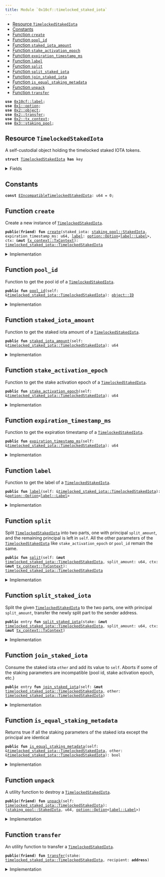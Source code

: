 ```yaml
---
title: Module `0x10cf::timelocked_staked_iota`
---
```




-  [Resource `TimelockedStakedIota`](#0x10cf_timelocked_staked_iota_TimelockedStakedIota)
-  [Constants](#@Constants_0)
-  [Function `create`](#0x10cf_timelocked_staked_iota_create)
-  [Function `pool_id`](#0x10cf_timelocked_staked_iota_pool_id)
-  [Function `staked_iota_amount`](#0x10cf_timelocked_staked_iota_staked_iota_amount)
-  [Function `stake_activation_epoch`](#0x10cf_timelocked_staked_iota_stake_activation_epoch)
-  [Function `expiration_timestamp_ms`](#0x10cf_timelocked_staked_iota_expiration_timestamp_ms)
-  [Function `label`](#0x10cf_timelocked_staked_iota_label)
-  [Function `split`](#0x10cf_timelocked_staked_iota_split)
-  [Function `split_staked_iota`](#0x10cf_timelocked_staked_iota_split_staked_iota)
-  [Function `join_staked_iota`](#0x10cf_timelocked_staked_iota_join_staked_iota)
-  [Function `is_equal_staking_metadata`](#0x10cf_timelocked_staked_iota_is_equal_staking_metadata)
-  [Function `unpack`](#0x10cf_timelocked_staked_iota_unpack)
-  [Function `transfer`](#0x10cf_timelocked_staked_iota_transfer)


<pre><code><b>use</b> <a href="label.md#0x10cf_label">0x10cf::label</a>;
<b>use</b> <a href="../move-stdlib/option.md#0x1_option">0x1::option</a>;
<b>use</b> <a href="../iota-framework/object.md#0x2_object">0x2::object</a>;
<b>use</b> <a href="../iota-framework/transfer.md#0x2_transfer">0x2::transfer</a>;
<b>use</b> <a href="../iota-framework/tx_context.md#0x2_tx_context">0x2::tx_context</a>;
<b>use</b> <a href="../iota-system/staking_pool.md#0x3_staking_pool">0x3::staking_pool</a>;
</code></pre>



<a name="0x10cf_timelocked_staked_iota_TimelockedStakedIota"></a>

## Resource `TimelockedStakedIota`

A self-custodial object holding the timelocked staked IOTA tokens.


<pre><code><b>struct</b> <a href="timelocked_staked_iota.md#0x10cf_timelocked_staked_iota_TimelockedStakedIota">TimelockedStakedIota</a> <b>has</b> key
</code></pre>



<details>
<summary>Fields</summary>


<dl>
<dt>
<code>id: <a href="../iota-framework/object.md#0x2_object_UID">object::UID</a></code>
</dt>
<dd>

</dd>
<dt>
<code>staked_iota: <a href="../iota-system/staking_pool.md#0x3_staking_pool_StakedIota">staking_pool::StakedIota</a></code>
</dt>
<dd>
 A self-custodial object holding the staked IOTA tokens.
</dd>
<dt>
<code>expiration_timestamp_ms: u64</code>
</dt>
<dd>
 This is the epoch time stamp of when the lock expires.
</dd>
<dt>
<code><a href="label.md#0x10cf_label">label</a>: <a href="../move-stdlib/option.md#0x1_option_Option">option::Option</a>&lt;<a href="label.md#0x10cf_label_Label">label::Label</a>&gt;</code>
</dt>
<dd>
 Timelock related label.
</dd>
</dl>


</details>

<a name="@Constants_0"></a>

## Constants


<a name="0x10cf_timelocked_staked_iota_EIncompatibleTimelockedStakedIota"></a>



<pre><code><b>const</b> <a href="timelocked_staked_iota.md#0x10cf_timelocked_staked_iota_EIncompatibleTimelockedStakedIota">EIncompatibleTimelockedStakedIota</a>: u64 = 0;
</code></pre>



<a name="0x10cf_timelocked_staked_iota_create"></a>

## Function `create`

Create a new instance of <code><a href="timelocked_staked_iota.md#0x10cf_timelocked_staked_iota_TimelockedStakedIota">TimelockedStakedIota</a></code>.


<pre><code><b>public</b>(<b>friend</b>) <b>fun</b> <a href="timelocked_staked_iota.md#0x10cf_timelocked_staked_iota_create">create</a>(staked_iota: <a href="../iota-system/staking_pool.md#0x3_staking_pool_StakedIota">staking_pool::StakedIota</a>, expiration_timestamp_ms: u64, <a href="label.md#0x10cf_label">label</a>: <a href="../move-stdlib/option.md#0x1_option_Option">option::Option</a>&lt;<a href="label.md#0x10cf_label_Label">label::Label</a>&gt;, ctx: &<b>mut</b> <a href="../iota-framework/tx_context.md#0x2_tx_context_TxContext">tx_context::TxContext</a>): <a href="timelocked_staked_iota.md#0x10cf_timelocked_staked_iota_TimelockedStakedIota">timelocked_staked_iota::TimelockedStakedIota</a>
</code></pre>



<details>
<summary>Implementation</summary>


<pre><code><b>public</b>(package) <b>fun</b> <a href="timelocked_staked_iota.md#0x10cf_timelocked_staked_iota_create">create</a>(
    staked_iota: StakedIota,
    expiration_timestamp_ms: u64,
    <a href="label.md#0x10cf_label">label</a>: Option&lt;Label&gt;,
    ctx: &<b>mut</b> TxContext
): <a href="timelocked_staked_iota.md#0x10cf_timelocked_staked_iota_TimelockedStakedIota">TimelockedStakedIota</a> {
    <a href="timelocked_staked_iota.md#0x10cf_timelocked_staked_iota_TimelockedStakedIota">TimelockedStakedIota</a> {
        id: <a href="../iota-framework/object.md#0x2_object_new">object::new</a>(ctx),
        staked_iota,
        expiration_timestamp_ms,
        <a href="label.md#0x10cf_label">label</a>,
    }
}
</code></pre>



</details>

<a name="0x10cf_timelocked_staked_iota_pool_id"></a>

## Function `pool_id`

Function to get the pool id of a <code><a href="timelocked_staked_iota.md#0x10cf_timelocked_staked_iota_TimelockedStakedIota">TimelockedStakedIota</a></code>.


<pre><code><b>public</b> <b>fun</b> <a href="timelocked_staked_iota.md#0x10cf_timelocked_staked_iota_pool_id">pool_id</a>(self: &<a href="timelocked_staked_iota.md#0x10cf_timelocked_staked_iota_TimelockedStakedIota">timelocked_staked_iota::TimelockedStakedIota</a>): <a href="../iota-framework/object.md#0x2_object_ID">object::ID</a>
</code></pre>



<details>
<summary>Implementation</summary>


<pre><code><b>public</b> <b>fun</b> <a href="timelocked_staked_iota.md#0x10cf_timelocked_staked_iota_pool_id">pool_id</a>(self: &<a href="timelocked_staked_iota.md#0x10cf_timelocked_staked_iota_TimelockedStakedIota">TimelockedStakedIota</a>): ID { self.staked_iota.<a href="timelocked_staked_iota.md#0x10cf_timelocked_staked_iota_pool_id">pool_id</a>() }
</code></pre>



</details>

<a name="0x10cf_timelocked_staked_iota_staked_iota_amount"></a>

## Function `staked_iota_amount`

Function to get the staked iota amount of a <code><a href="timelocked_staked_iota.md#0x10cf_timelocked_staked_iota_TimelockedStakedIota">TimelockedStakedIota</a></code>.


<pre><code><b>public</b> <b>fun</b> <a href="timelocked_staked_iota.md#0x10cf_timelocked_staked_iota_staked_iota_amount">staked_iota_amount</a>(self: &<a href="timelocked_staked_iota.md#0x10cf_timelocked_staked_iota_TimelockedStakedIota">timelocked_staked_iota::TimelockedStakedIota</a>): u64
</code></pre>



<details>
<summary>Implementation</summary>


<pre><code><b>public</b> <b>fun</b> <a href="timelocked_staked_iota.md#0x10cf_timelocked_staked_iota_staked_iota_amount">staked_iota_amount</a>(self: &<a href="timelocked_staked_iota.md#0x10cf_timelocked_staked_iota_TimelockedStakedIota">TimelockedStakedIota</a>): u64 { self.staked_iota.<a href="timelocked_staked_iota.md#0x10cf_timelocked_staked_iota_staked_iota_amount">staked_iota_amount</a>() }
</code></pre>



</details>

<a name="0x10cf_timelocked_staked_iota_stake_activation_epoch"></a>

## Function `stake_activation_epoch`

Function to get the stake activation epoch of a <code><a href="timelocked_staked_iota.md#0x10cf_timelocked_staked_iota_TimelockedStakedIota">TimelockedStakedIota</a></code>.


<pre><code><b>public</b> <b>fun</b> <a href="timelocked_staked_iota.md#0x10cf_timelocked_staked_iota_stake_activation_epoch">stake_activation_epoch</a>(self: &<a href="timelocked_staked_iota.md#0x10cf_timelocked_staked_iota_TimelockedStakedIota">timelocked_staked_iota::TimelockedStakedIota</a>): u64
</code></pre>



<details>
<summary>Implementation</summary>


<pre><code><b>public</b> <b>fun</b> <a href="timelocked_staked_iota.md#0x10cf_timelocked_staked_iota_stake_activation_epoch">stake_activation_epoch</a>(self: &<a href="timelocked_staked_iota.md#0x10cf_timelocked_staked_iota_TimelockedStakedIota">TimelockedStakedIota</a>): u64 {
    self.staked_iota.<a href="timelocked_staked_iota.md#0x10cf_timelocked_staked_iota_stake_activation_epoch">stake_activation_epoch</a>()
}
</code></pre>



</details>

<a name="0x10cf_timelocked_staked_iota_expiration_timestamp_ms"></a>

## Function `expiration_timestamp_ms`

Function to get the expiration timestamp of a <code><a href="timelocked_staked_iota.md#0x10cf_timelocked_staked_iota_TimelockedStakedIota">TimelockedStakedIota</a></code>.


<pre><code><b>public</b> <b>fun</b> <a href="timelocked_staked_iota.md#0x10cf_timelocked_staked_iota_expiration_timestamp_ms">expiration_timestamp_ms</a>(self: &<a href="timelocked_staked_iota.md#0x10cf_timelocked_staked_iota_TimelockedStakedIota">timelocked_staked_iota::TimelockedStakedIota</a>): u64
</code></pre>



<details>
<summary>Implementation</summary>


<pre><code><b>public</b> <b>fun</b> <a href="timelocked_staked_iota.md#0x10cf_timelocked_staked_iota_expiration_timestamp_ms">expiration_timestamp_ms</a>(self: &<a href="timelocked_staked_iota.md#0x10cf_timelocked_staked_iota_TimelockedStakedIota">TimelockedStakedIota</a>): u64 {
    self.expiration_timestamp_ms
}
</code></pre>



</details>

<a name="0x10cf_timelocked_staked_iota_label"></a>

## Function `label`

Function to get the label of a <code><a href="timelocked_staked_iota.md#0x10cf_timelocked_staked_iota_TimelockedStakedIota">TimelockedStakedIota</a></code>.


<pre><code><b>public</b> <b>fun</b> <a href="label.md#0x10cf_label">label</a>(self: &<a href="timelocked_staked_iota.md#0x10cf_timelocked_staked_iota_TimelockedStakedIota">timelocked_staked_iota::TimelockedStakedIota</a>): &<a href="../move-stdlib/option.md#0x1_option_Option">option::Option</a>&lt;<a href="label.md#0x10cf_label_Label">label::Label</a>&gt;
</code></pre>



<details>
<summary>Implementation</summary>


<pre><code><b>public</b> <b>fun</b> <a href="label.md#0x10cf_label">label</a>(self: &<a href="timelocked_staked_iota.md#0x10cf_timelocked_staked_iota_TimelockedStakedIota">TimelockedStakedIota</a>): &Option&lt;Label&gt; {
    &self.<a href="label.md#0x10cf_label">label</a>
}
</code></pre>



</details>

<a name="0x10cf_timelocked_staked_iota_split"></a>

## Function `split`

Split <code><a href="timelocked_staked_iota.md#0x10cf_timelocked_staked_iota_TimelockedStakedIota">TimelockedStakedIota</a></code> into two parts, one with principal <code>split_amount</code>,
and the remaining principal is left in <code>self</code>.
All the other parameters of the <code><a href="timelocked_staked_iota.md#0x10cf_timelocked_staked_iota_TimelockedStakedIota">TimelockedStakedIota</a></code> like <code>stake_activation_epoch</code> or <code>pool_id</code> remain the same.


<pre><code><b>public</b> <b>fun</b> <a href="timelocked_staked_iota.md#0x10cf_timelocked_staked_iota_split">split</a>(self: &<b>mut</b> <a href="timelocked_staked_iota.md#0x10cf_timelocked_staked_iota_TimelockedStakedIota">timelocked_staked_iota::TimelockedStakedIota</a>, split_amount: u64, ctx: &<b>mut</b> <a href="../iota-framework/tx_context.md#0x2_tx_context_TxContext">tx_context::TxContext</a>): <a href="timelocked_staked_iota.md#0x10cf_timelocked_staked_iota_TimelockedStakedIota">timelocked_staked_iota::TimelockedStakedIota</a>
</code></pre>



<details>
<summary>Implementation</summary>


<pre><code><b>public</b> <b>fun</b> <a href="timelocked_staked_iota.md#0x10cf_timelocked_staked_iota_split">split</a>(self: &<b>mut</b> <a href="timelocked_staked_iota.md#0x10cf_timelocked_staked_iota_TimelockedStakedIota">TimelockedStakedIota</a>, split_amount: u64, ctx: &<b>mut</b> TxContext): <a href="timelocked_staked_iota.md#0x10cf_timelocked_staked_iota_TimelockedStakedIota">TimelockedStakedIota</a> {
    <b>let</b> splitted_stake = self.staked_iota.<a href="timelocked_staked_iota.md#0x10cf_timelocked_staked_iota_split">split</a>(split_amount, ctx);

    <a href="timelocked_staked_iota.md#0x10cf_timelocked_staked_iota_TimelockedStakedIota">TimelockedStakedIota</a> {
        id: <a href="../iota-framework/object.md#0x2_object_new">object::new</a>(ctx),
        staked_iota: splitted_stake,
        expiration_timestamp_ms: self.expiration_timestamp_ms,
        <a href="label.md#0x10cf_label">label</a>: <a href="label.md#0x10cf_label_clone_opt">label::clone_opt</a>(&self.<a href="label.md#0x10cf_label">label</a>),
    }
}
</code></pre>



</details>

<a name="0x10cf_timelocked_staked_iota_split_staked_iota"></a>

## Function `split_staked_iota`

Split the given <code><a href="timelocked_staked_iota.md#0x10cf_timelocked_staked_iota_TimelockedStakedIota">TimelockedStakedIota</a></code> to the two parts, one with principal <code>split_amount</code>,
transfer the newly split part to the sender address.


<pre><code><b>public</b> entry <b>fun</b> <a href="timelocked_staked_iota.md#0x10cf_timelocked_staked_iota_split_staked_iota">split_staked_iota</a>(stake: &<b>mut</b> <a href="timelocked_staked_iota.md#0x10cf_timelocked_staked_iota_TimelockedStakedIota">timelocked_staked_iota::TimelockedStakedIota</a>, split_amount: u64, ctx: &<b>mut</b> <a href="../iota-framework/tx_context.md#0x2_tx_context_TxContext">tx_context::TxContext</a>)
</code></pre>



<details>
<summary>Implementation</summary>


<pre><code><b>public</b> entry <b>fun</b> <a href="timelocked_staked_iota.md#0x10cf_timelocked_staked_iota_split_staked_iota">split_staked_iota</a>(stake: &<b>mut</b> <a href="timelocked_staked_iota.md#0x10cf_timelocked_staked_iota_TimelockedStakedIota">TimelockedStakedIota</a>, split_amount: u64, ctx: &<b>mut</b> TxContext) {
    <a href="../iota-framework/transfer.md#0x2_transfer_transfer">transfer::transfer</a>(<a href="timelocked_staked_iota.md#0x10cf_timelocked_staked_iota_split">split</a>(stake, split_amount, ctx), ctx.sender());
}
</code></pre>



</details>

<a name="0x10cf_timelocked_staked_iota_join_staked_iota"></a>

## Function `join_staked_iota`

Consume the staked iota <code>other</code> and add its value to <code>self</code>.
Aborts if some of the staking parameters are incompatible (pool id, stake activation epoch, etc.)


<pre><code><b>public</b> entry <b>fun</b> <a href="timelocked_staked_iota.md#0x10cf_timelocked_staked_iota_join_staked_iota">join_staked_iota</a>(self: &<b>mut</b> <a href="timelocked_staked_iota.md#0x10cf_timelocked_staked_iota_TimelockedStakedIota">timelocked_staked_iota::TimelockedStakedIota</a>, other: <a href="timelocked_staked_iota.md#0x10cf_timelocked_staked_iota_TimelockedStakedIota">timelocked_staked_iota::TimelockedStakedIota</a>)
</code></pre>



<details>
<summary>Implementation</summary>


<pre><code><b>public</b> entry <b>fun</b> <a href="timelocked_staked_iota.md#0x10cf_timelocked_staked_iota_join_staked_iota">join_staked_iota</a>(self: &<b>mut</b> <a href="timelocked_staked_iota.md#0x10cf_timelocked_staked_iota_TimelockedStakedIota">TimelockedStakedIota</a>, other: <a href="timelocked_staked_iota.md#0x10cf_timelocked_staked_iota_TimelockedStakedIota">TimelockedStakedIota</a>) {
    <b>assert</b>!(self.<a href="timelocked_staked_iota.md#0x10cf_timelocked_staked_iota_is_equal_staking_metadata">is_equal_staking_metadata</a>(&other), <a href="timelocked_staked_iota.md#0x10cf_timelocked_staked_iota_EIncompatibleTimelockedStakedIota">EIncompatibleTimelockedStakedIota</a>);

    <b>let</b> <a href="timelocked_staked_iota.md#0x10cf_timelocked_staked_iota_TimelockedStakedIota">TimelockedStakedIota</a> {
        id,
        staked_iota,
        expiration_timestamp_ms: _,
        <a href="label.md#0x10cf_label">label</a>,
    } = other;

    <a href="label.md#0x10cf_label_destroy_opt">label::destroy_opt</a>(<a href="label.md#0x10cf_label">label</a>);

    id.delete();

    self.staked_iota.join(staked_iota);
}
</code></pre>



</details>

<a name="0x10cf_timelocked_staked_iota_is_equal_staking_metadata"></a>

## Function `is_equal_staking_metadata`

Returns true if all the staking parameters of the staked iota except the principal are identical


<pre><code><b>public</b> <b>fun</b> <a href="timelocked_staked_iota.md#0x10cf_timelocked_staked_iota_is_equal_staking_metadata">is_equal_staking_metadata</a>(self: &<a href="timelocked_staked_iota.md#0x10cf_timelocked_staked_iota_TimelockedStakedIota">timelocked_staked_iota::TimelockedStakedIota</a>, other: &<a href="timelocked_staked_iota.md#0x10cf_timelocked_staked_iota_TimelockedStakedIota">timelocked_staked_iota::TimelockedStakedIota</a>): bool
</code></pre>



<details>
<summary>Implementation</summary>


<pre><code><b>public</b> <b>fun</b> <a href="timelocked_staked_iota.md#0x10cf_timelocked_staked_iota_is_equal_staking_metadata">is_equal_staking_metadata</a>(self: &<a href="timelocked_staked_iota.md#0x10cf_timelocked_staked_iota_TimelockedStakedIota">TimelockedStakedIota</a>, other: &<a href="timelocked_staked_iota.md#0x10cf_timelocked_staked_iota_TimelockedStakedIota">TimelockedStakedIota</a>): bool {
    self.staked_iota.<a href="timelocked_staked_iota.md#0x10cf_timelocked_staked_iota_is_equal_staking_metadata">is_equal_staking_metadata</a>(&other.staked_iota) &&
    (self.expiration_timestamp_ms == other.expiration_timestamp_ms) &&
    (self.<a href="label.md#0x10cf_label">label</a>() == other.<a href="label.md#0x10cf_label">label</a>())
}
</code></pre>



</details>

<a name="0x10cf_timelocked_staked_iota_unpack"></a>

## Function `unpack`

A utility function to destroy a <code><a href="timelocked_staked_iota.md#0x10cf_timelocked_staked_iota_TimelockedStakedIota">TimelockedStakedIota</a></code>.


<pre><code><b>public</b>(<b>friend</b>) <b>fun</b> <a href="timelocked_staked_iota.md#0x10cf_timelocked_staked_iota_unpack">unpack</a>(self: <a href="timelocked_staked_iota.md#0x10cf_timelocked_staked_iota_TimelockedStakedIota">timelocked_staked_iota::TimelockedStakedIota</a>): (<a href="../iota-system/staking_pool.md#0x3_staking_pool_StakedIota">staking_pool::StakedIota</a>, u64, <a href="../move-stdlib/option.md#0x1_option_Option">option::Option</a>&lt;<a href="label.md#0x10cf_label_Label">label::Label</a>&gt;)
</code></pre>



<details>
<summary>Implementation</summary>


<pre><code><b>public</b>(package) <b>fun</b> <a href="timelocked_staked_iota.md#0x10cf_timelocked_staked_iota_unpack">unpack</a>(self: <a href="timelocked_staked_iota.md#0x10cf_timelocked_staked_iota_TimelockedStakedIota">TimelockedStakedIota</a>): (StakedIota, u64, Option&lt;Label&gt;) {
    <b>let</b> <a href="timelocked_staked_iota.md#0x10cf_timelocked_staked_iota_TimelockedStakedIota">TimelockedStakedIota</a> {
        id,
        staked_iota,
        expiration_timestamp_ms,
        <a href="label.md#0x10cf_label">label</a>,
    } = self;

    <a href="../iota-framework/object.md#0x2_object_delete">object::delete</a>(id);

    (staked_iota, expiration_timestamp_ms, <a href="label.md#0x10cf_label">label</a>)
}
</code></pre>



</details>

<a name="0x10cf_timelocked_staked_iota_transfer"></a>

## Function `transfer`

An utility function to transfer a <code><a href="timelocked_staked_iota.md#0x10cf_timelocked_staked_iota_TimelockedStakedIota">TimelockedStakedIota</a></code>.


<pre><code><b>public</b>(<b>friend</b>) <b>fun</b> <a href="../iota-framework/transfer.md#0x2_transfer">transfer</a>(stake: <a href="timelocked_staked_iota.md#0x10cf_timelocked_staked_iota_TimelockedStakedIota">timelocked_staked_iota::TimelockedStakedIota</a>, recipient: <b>address</b>)
</code></pre>



<details>
<summary>Implementation</summary>


<pre><code><b>public</b>(package) <b>fun</b> <a href="../iota-framework/transfer.md#0x2_transfer">transfer</a>(stake: <a href="timelocked_staked_iota.md#0x10cf_timelocked_staked_iota_TimelockedStakedIota">TimelockedStakedIota</a>, recipient: <b>address</b>) {
    <a href="../iota-framework/transfer.md#0x2_transfer_transfer">transfer::transfer</a>(stake, recipient);
}
</code></pre>



</details>
